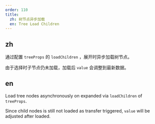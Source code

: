 ```yaml
---
order: 110
title:
  zh: 树节点异步加载
  en: Tree Load Children
---
```


## zh

通过配置 `treeProps` 的 `loadChildren` ，展开时异步加载树节点。

由于选择时子节点仍未加载，加载后 `value` 会调整到最新数据。

## en

Load tree nodes asynchronously on expanded via `loadChildren` of `treeProps`.

Since child nodes is still not loaded as transfer triggered, `value` will be adjusted after loaded.
